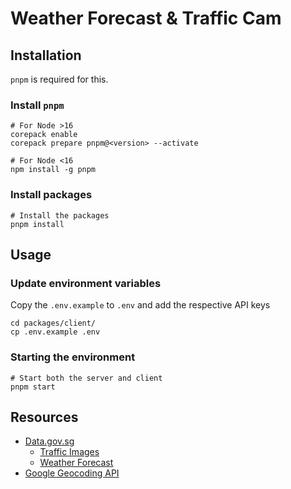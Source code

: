 # Weather Forecast & Traffic Cam

## Installation
`pnpm` is required for this.

### Install `pnpm`
```shell
# For Node >16
corepack enable
corepack prepare pnpm@<version> --activate

# For Node <16
npm install -g pnpm
```
### Install packages
```shell
# Install the packages
pnpm install

```

## Usage
### Update environment variables
Copy the `.env.example` to `.env` and add the respective API keys

```shell
cd packages/client/
cp .env.example .env
```

### Starting the environment
```shell
# Start both the server and client
pnpm start
```

## Resources
- [Data.gov.sg](https://data.gov.sg)
  - [Traffic Images](https://data.gov.sg/dataset/traffic-images)
  - [Weather Forecast](https://data.gov.sg/dataset/weather-forecast)
- [Google Geocoding API](https://developers.google.com/maps/documentation/geocoding/overview)

